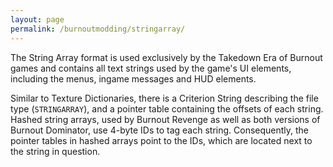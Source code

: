 ```yaml
---
layout: page
permalink: /burnoutmodding/stringarray/
---
```


The String Array format is used exclusively by the Takedown Era of Burnout games and contains all text strings used by the game's UI elements, including the menus, ingame messages and HUD elements.

Similar to Texture Dictionaries, there is a Criterion String describing the file type (`STRINGARRAY`), and a pointer table containing the offsets of each string. Hashed string arrays, used by Burnout Revenge as well as both versions of Burnout Dominator, use 4-byte IDs to tag each string. Consequently, the pointer tables in hashed arrays point to the IDs, which are located next to the string in question.